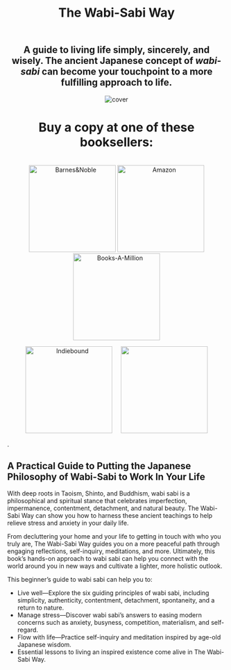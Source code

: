 ﻿---
layout: page
title: The Wabi-Sabi Way
permalink: /wabi-sabi-way/
order: 6
---
<div style="text-align:center">

<h2>A guide to living life simply, sincerely, and wisely. The ancient Japanese concept of <i>wabi-sabi</i> can become your touchpoint to a more fulfilling approach to life.</h2>

<img src ="{{site.url}}{{site.baseurl}}/assets/9781641528269_EA.jpg" alt="cover" style="max-height: 20rem;"/>
  <h1>Buy a copy at one of these booksellers:</h1>
  <br>
 <a href="https://www.barnesandnoble.com/w/the-wabi-sabi-way-mike-sturm/1136858021?ean=9781641528269" rel="Barnes & Noble"><img src="{{site.url}}{{site.baseurl}}/assets/BN_logo.png" alt="Barnes&Noble" style="width:200px;" /></a>
   <a href="https://www.amazon.com/Wabi-sabi-Way-Principles-Meaning-Authenticity/dp/1641528265/" rel="Amazon"><img src="{{site.url}}{{site.baseurl}}/assets/amazon_logo.png" alt="Amazon" style="width:200px;" /></a>
   <a href="https://www.booksamillion.com/p/Wabi-Sabi-Way/Mike-Sturm/9781641528269?id=7881966614925" rel="BAM!"><img src="{{site.url}}{{site.baseurl}}/assets/BAM_logo.png" alt="Books-A-Million" style="width:200px;" /></a>
  
  <a href="https://www.indiebound.org/book/9781641528269" rel="Indiebound"><img src="{{site.url}}{{site.baseurl}}/assets/Indiebound.png" alt="Indiebound" style="width:200px;" /></a>
  &nbsp; &nbsp;
  <a href="https://www.chapters.indigo.ca/en-ca/home/search/?keywords=the%20wabi-sabi%20way#internal=1" rel="Indigo"><img src="{{site.url}}{{site.baseurl}}/assets/Indigo_logo.png" alt="" style="width:200px;" /></a>
</div>.


<h2>A Practical Guide to Putting the Japanese Philosophy of Wabi-Sabi to Work In Your Life</h2>


With deep roots in Taoism, Shinto, and Buddhism, wabi sabi is a philosophical and spiritual stance that celebrates imperfection, impermanence, contentment, detachment, and natural beauty. The Wabi-Sabi Way can show you how to harness these ancient teachings to help relieve stress and anxiety in your daily life.

From decluttering your home and your life to getting in touch with who you truly are, The Wabi-Sabi Way guides you on a more peaceful path through engaging reflections, self-inquiry, meditations, and more. Ultimately, this book’s hands-on approach to wabi sabi can help you connect with the world around you in new ways and cultivate a lighter, more holistic outlook.

This beginner’s guide to wabi sabi can help you to:

- Live well―Explore the six guiding principles of wabi sabi, including simplicity, authenticity, contentment, detachment, spontaneity, and a return to nature.
- Manage stress―Discover wabi sabi’s answers to easing modern concerns such as anxiety, busyness, competition, materialism, and self-regard.
- Flow with life―Practice self-inquiry and meditation inspired by age-old Japanese wisdom.
- Essential lessons to living an inspired existence come alive in The Wabi-Sabi Way.



 
  
  
  

